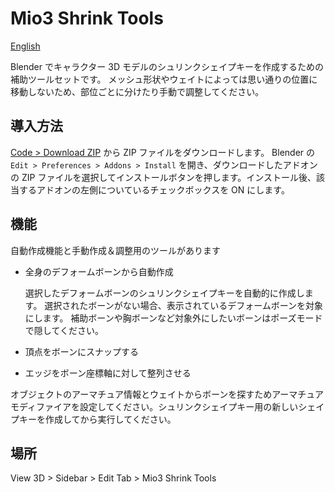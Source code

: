 # Mio3 Shrink Tools

[English](README_en.md)

Blender でキャラクター 3D モデルのシュリンクシェイプキーを作成するための補助ツールセットです。
メッシュ形状やウェイトによっては思い通りの位置に移動しないため、部位ごとに分けたり手動で調整してください。

## 導入方法

[Code > Download ZIP](https://github.com/mio3io/Mio3ShrinkTools/archive/master.zip) から ZIP ファイルをダウンロードします。
Blender の `Edit > Preferences > Addons > Install` を開き、ダウンロードしたアドオンの ZIP ファイルを選択してインストールボタンを押します。インストール後、該当するアドオンの左側についているチェックボックスを ON にします。

## 機能

自動作成機能と手動作成＆調整用のツールがあります

-   全身のデフォームボーンから自動作成

    選択したデフォームボーンのシュリンクシェイプキーを自動的に作成します。
    選択されたボーンがない場合、表示されているデフォームボーンを対象にします。
    補助ボーンや胸ボーンなど対象外にしたいボーンはポーズモードで隠してください。

-   頂点をボーンにスナップする
-   エッジをボーン座標軸に対して整列させる

オブジェクトのアーマチュア情報とウェイトからボーンを探すためアーマチュアモディファイアを設定してください。シュリンクシェイプキー用の新しいシェイプキーを作成してから実行してください。

## 場所

View 3D > Sidebar > Edit Tab > Mio3 Shrink Tools

